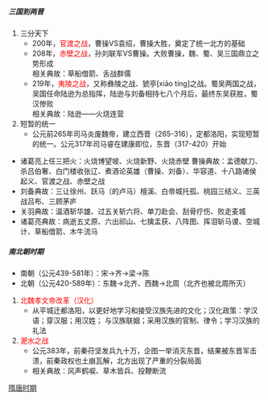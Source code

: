 ##### 三国到两晋

1. 三分天下
   - 200年，<font color=red>官渡之战</font>，曹操VS袁绍，曹操大胜，奠定了统一北方的基础
   - 208年，<font color=red>赤壁之战</font>，孙刘联军VS曹操。大败曹操，魏、蜀、吴三国鼎立之势形成  
   相关典故：草船借箭、舌战群儒
   - 219年，<font color=red>夷陵之战</font>，又称彝陵之战、猇亭[xiāo tíng]之战。蜀吴两国之战，吴国任命陆逊为总指挥，陆逊与刘备相持七八个月后，最终东吴获胜，蜀汉惨败  
   相关典故：陆逊——火烧连营
2. 短暂的统一
   - 公元前265年司马炎废魏帝，建立西晋（265-316），定都洛阳，实现短暂的统一。公元317年司马睿在建康即位，东晋（317-420）开始
- 诸葛亮上任三把火：火烧博望坡、火烧新野、火烧赤壁
曹操典故：孟德献刀、杀吕伯奢、白门楼收张辽、煮酒论英雄（曹操、刘备）、华容道、十八路诸侯起义、官渡之战、赤壁之战
- 刘备典故：三让徐州、跃马（的卢马）檀溪、白帝城托孤、桃园三结义、三英战吕布、三顾茅庐
- 关羽典故：温酒斩华雄、过五关斩六将、单刀赴会、刮骨疗伤、败走麦城
- 诸葛亮典故：病逝五丈原、六出祁山、七擒孟获、八阵图、挥泪斩马谡、空城计、草船借箭、木牛流马

##### 南北朝时期

- 南朝（公元439-581年）：宋->齐->梁->陈
- 北朝（公元420-589年）：东魏->北齐、西魏->北周（北齐也被北周所灭）
1. <font color=red>北魏孝文帝改革（汉化）</font>
   - 从平城迁都洛阳，以更好地学习和接受汉族先进的文化；汉化政策：学汉语；穿汉服；用汉姓； 与汉族联姻；采用汉族的官制、律令；学习汉族的礼法
2. <font color=red>淝水之战</font>
   - 公元383年，前秦苻坚发兵九十万，企图一举消灭东晋，结果被东晋军击溃，前秦政权也土崩瓦解，北方出现了严重的分裂局面
   - 相关典故：风声鹤唳、草木皆兵、投鞭断流

[隋唐时期](lsrw/zggds/stsq)